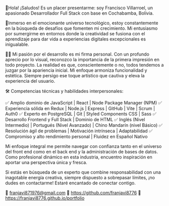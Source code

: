 👋Hola! ¡Saludos! Es un placer presentarme: soy Francisco Villarroel, un apasionado Desarrollador Full Stack con base en Cochabamba, Bolivia.

🚀Inmerso en el emocionante universo tecnológico, estoy constantemente en la búsqueda de desafíos que fomenten mi crecimiento. Mi entusiasmo por sumergirme en entornos donde la creatividad se fusiona con el aprendizaje para dar vida a experiencias digitales excepcionales es inigualable.

👨‍💻 Mi pasión por el desarrollo es mi firma personal. Con un profundo aprecio por lo visual, reconozco la importancia de la primera impresión en todo proyecto. La realidad es que, conscientemente o no, todos tendemos a juzgar por la apariencia inicial. Mi enfoque armoniza funcionalidad y estética. Siempre persigo ese toque artístico que cautiva y eleva la experiencia del usuario.

🛠️ Competencias técnicas y habilidades interpersonales:

✅ Amplio dominio de JavaScript | React | Node Package Manager (NPM)
✅ Experiencia sólida en Redux | Node.js | Express | GitHub | Vite | Scrum | Auth0
✅ Experto en PostgreSQL | Git | Styled Components CSS | Sass
✅ Desarrollo Frontend y Full Stack | Dominio de HTML
✅ Inglés (Nivel Intermedio) | Portugués (Nivel Avanzado) | Chino Mandarín (nivel Básico)
✅ Resolución ágil de problemas | Motivación intrínseca | Adaptabilidad
✅ Compromiso y alto rendimiento personal | Fluidez en Español Nativo

Mi enfoque integral me permite navegar con confianza tanto en el universo del front end como en el back end y la administración de bases de datos. Como profesional dinámico en esta industria, encuentro inspiración en aportar una perspectiva única y fresca.

Si estás en búsqueda de un experto que combine responsabilidad con una inagotable energía creativa, siempre dispuesto a sobrepasar límites, ¡no dudes en contactarme! Estaré encantado de conectar contigo.

📩 franjavi871976@gmail.com
🦾 https://github.com/franjavi8776
💼https://franjavi8776.github.io/portfolio
<!--
**franjavi8776/franjavi8776** is a ✨ _special_ ✨ repository because its `README.md` (this file) appears on your GitHub profile.

Here are some ideas to get you started:

- 🔭 I’m currently working on ...
- 🌱 I’m currently learning ...
- 👯 I’m looking to collaborate on ...
- 🤔 I’m looking for help with ...
- 💬 Ask me about ...
- 📫 How to reach me: ...
- 😄 Pronouns: ...
- ⚡ Fun fact: ...
-->
